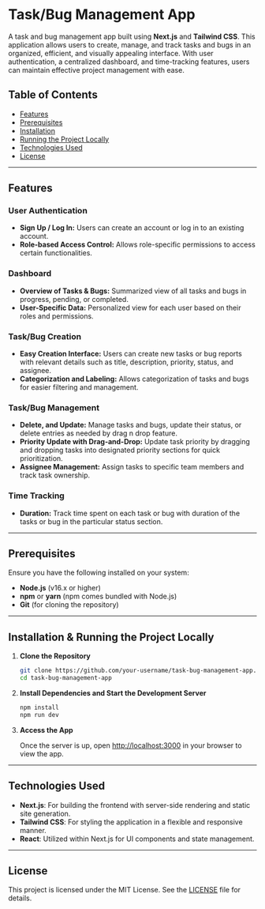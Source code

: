 # Task/Bug Management App

A task and bug management app built using **Next.js** and **Tailwind CSS**. This application allows users to create, manage, and track tasks and bugs in an organized, efficient, and visually appealing interface. With user authentication, a centralized dashboard, and time-tracking features, users can maintain effective project management with ease.

## Table of Contents

- [Features](#features)
- [Prerequisites](#prerequisites)
- [Installation](#installation)
- [Running the Project Locally](#running-the-project-locally)
- [Technologies Used](#technologies-used)
- [License](#license)

---

## Features

### User Authentication
- **Sign Up / Log In:** Users can create an account or log in to an existing account.
- **Role-based Access Control:** Allows role-specific permissions to access certain functionalities.

### Dashboard
- **Overview of Tasks & Bugs:** Summarized view of all tasks and bugs in progress, pending, or completed.
- **User-Specific Data:** Personalized view for each user based on their roles and permissions.

### Task/Bug Creation
- **Easy Creation Interface:** Users can create new tasks or bug reports with relevant details such as title, description, priority, status, and assignee.
- **Categorization and Labeling:** Allows categorization of tasks and bugs for easier filtering and management.

### Task/Bug Management
- **Delete, and Update:** Manage tasks and bugs, update their status, or delete entries as needed by drag n drop feature.
- **Priority Update with Drag-and-Drop:** Update task priority by dragging and dropping tasks into designated priority sections for quick prioritization.
- **Assignee Management:** Assign tasks to specific team members and track task ownership.

### Time Tracking
- **Duration:** Track time spent on each task or bug with duration of the tasks or bug in the particular status section.

---

## Prerequisites

Ensure you have the following installed on your system:

- **Node.js** (v16.x or higher)
- **npm** or **yarn** (npm comes bundled with Node.js)
- **Git** (for cloning the repository)

---

## Installation & Running the Project Locally

1. **Clone the Repository**

   ```bash
   git clone https://github.com/your-username/task-bug-management-app.git
   cd task-bug-management-app
   ```

2. **Install Dependencies and Start the Development Server**

   ```bash
   npm install
   npm run dev
   ```

3. **Access the App**

   Once the server is up, open [http://localhost:3000](http://localhost:3000) in your browser to view the app.

---

## Technologies Used

- **Next.js**: For building the frontend with server-side rendering and static site generation.
- **Tailwind CSS**: For styling the application in a flexible and responsive manner.
- **React**: Utilized within Next.js for UI components and state management.

---

## License

This project is licensed under the MIT License. See the [LICENSE](LICENSE) file for details.

